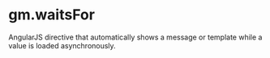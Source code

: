# gm.waitsFor
AngularJS directive that automatically shows a message or template while a value is loaded asynchronously.
